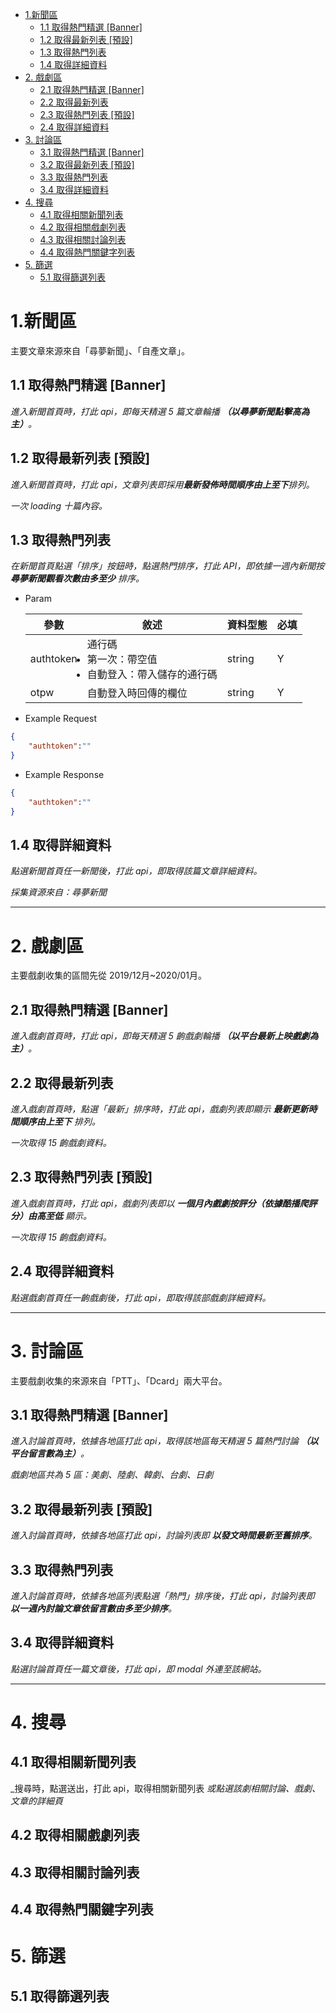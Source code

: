 <!-- TOC -->

- [1.新聞區](#1新聞區)
  - [1.1 取得熱門精選 [Banner]](#11-取得熱門精選-banner)
  - [1.2 取得最新列表 [預設]](#12-取得最新列表-預設)
  - [1.3 取得熱門列表](#13-取得熱門列表)
  - [1.4 取得詳細資料](#14-取得詳細資料)
- [2. 戲劇區](#2-戲劇區)
  - [2.1 取得熱門精選 [Banner]](#21-取得熱門精選-banner)
  - [2.2 取得最新列表](#22-取得最新列表)
  - [2.3 取得熱門列表 [預設]](#23-取得熱門列表-預設)
  - [2.4 取得詳細資料](#24-取得詳細資料)
- [3. 討論區](#3-討論區)
  - [3.1 取得熱門精選 [Banner]](#31-取得熱門精選-banner)
  - [3.2 取得最新列表 [預設]](#32-取得最新列表-預設)
  - [3.3 取得熱門列表](#33-取得熱門列表)
  - [3.4 取得詳細資料](#34-取得詳細資料)
- [4. 搜尋](#4-搜尋)
  - [4.1 取得相關新聞列表](#41-取得相關新聞列表)
  - [4.2 取得相關戲劇列表](#42-取得相關戲劇列表)
  - [4.3 取得相關討論列表](#43-取得相關討論列表)
  - [4.4 取得熱門關鍵字列表](#44-取得熱門關鍵字列表)
- [5. 篩選](#5-篩選)
  - [5.1 取得篩選列表](#51-取得篩選列表)

<!-- /TOC -->

# 1.新聞區
主要文章來源來自「尋夢新聞」、「自產文章」。

## 1.1 取得熱門精選 [Banner]
_進入新聞首頁時，打此 api，即每天精選 5 篇文章輪播 **（以尋夢新聞點擊高為主）**。_ 

## 1.2 取得最新列表 [預設]
_進入新聞首頁時，打此 api，文章列表即採用**最新發佈時間順序由上至下**排列。_ 

_一次 loading 十篇內容。_ 

## 1.3 取得熱門列表
_在新聞首頁點選「排序」按鈕時，點選熱門排序，打此 API，即依據一週內新聞按 **尋夢新聞觀看次數由多至少** 排序。_ 

- Param
  
    | 參數 | 敘述 | 資料型態 | 必填 |
    | -- | -- | -- | -- | 
    | authtoken| 通行碼 <li>第一次：帶空值</li><li>自動登入：帶入儲存的通行碼</li>| string | Y |
    | otpw| 自動登入時回傳的欄位 | string | Y |

- Example Request
 
```json
{ 
    "authtoken":""
}
```

- Example Response

```json
{ 
    "authtoken":""
}
```
## 1.4 取得詳細資料
_點選新聞首頁任一新聞後，打此 api，即取得該篇文章詳細資料。_ 

_採集資源來自：尋夢新聞_

---

# 2. 戲劇區
主要戲劇收集的區間先從 2019/12月~2020/01月。

## 2.1 取得熱門精選 [Banner]
_進入戲劇首頁時，打此 api，即每天精選 5 齣戲劇輪播 **（以平台最新上映戲劇為主）**。_

## 2.2 取得最新列表
_進入戲劇首頁時，點選「最新」排序時，打此 api，戲劇列表即顯示 **最新更新時間順序由上至下** 排列。_

_一次取得 15 齣戲劇資料。_
## 2.3 取得熱門列表 [預設]
_進入戲劇首頁時，打此 api，戲劇列表即以 **一個月內戲劇按評分（依據酷播爬評分）由高至低** 顯示。_

_一次取得 15 齣戲劇資料。_

## 2.4 取得詳細資料
_點選戲劇首頁任一齣戲劇後，打此 api，即取得該部戲劇詳細資料。_ 

---

# 3. 討論區
主要戲劇收集的來源來自「PTT」、「Dcard」兩大平台。

## 3.1 取得熱門精選 [Banner]
_進入討論首頁時，依據各地區打此 api，取得該地區每天精選 5 篇熱門討論 **（以平台留言數為主）**。_

_戲劇地區共為 5 區：美劇、陸劇、韓劇、台劇、日劇_

## 3.2 取得最新列表 [預設]
_進入討論首頁時，依據各地區打此 api，討論列表即 **以發文時間最新至舊排序**。_

## 3.3 取得熱門列表
_進入討論首頁時，依據各地區列表點選「熱門」排序後，打此 api，討論列表即 **以一週內討論文章依留言數由多至少排序**。_

## 3.4 取得詳細資料
_點選討論首頁任一篇文章後，打此 api，即 modal 外連至該網站。_ 

---

# 4. 搜尋
## 4.1 取得相關新聞列表
_搜尋時，點選送出，打此 api，取得相關新聞列表 
_或點選該劇相關討論、戲劇、文章的詳細頁_
## 4.2 取得相關戲劇列表
## 4.3 取得相關討論列表
## 4.4 取得熱門關鍵字列表

# 5. 篩選
## 5.1 取得篩選列表



